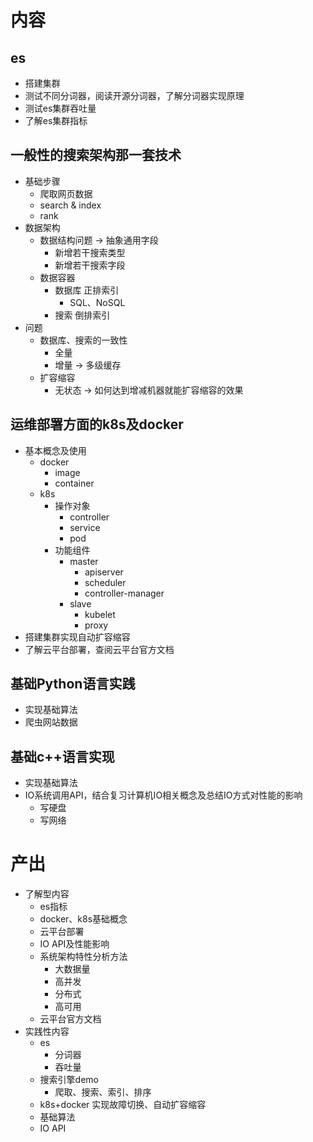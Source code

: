 # 内容

## es
- 搭建集群
- 测试不同分词器，阅读开源分词器，了解分词器实现原理
- 测试es集群吞吐量
- 了解es集群指标

## 一般性的搜索架构那一套技术
- 基础步骤
    - 爬取网页数据
    - search & index
    - rank
- 数据架构
    - 数据结构问题 -> 抽象通用字段
        - 新增若干搜索类型
        - 新增若干搜索字段
    - 数据容器
        - 数据库 正排索引
            - SQL、NoSQL
        - 搜索 倒排索引
- 问题
    - 数据库、搜索的一致性
        - 全量
        - 增量 -> 多级缓存
    - 扩容缩容
        - 无状态 -> 如何达到增减机器就能扩容缩容的效果
        
## 运维部署方面的k8s及docker
- 基本概念及使用
    - docker
        - image
        - container
    - k8s
        - 操作对象  
            - controller
            - service
            - pod
        - 功能组件
            - master
                - apiserver
                - scheduler
                - controller-manager
            - slave
                - kubelet
                - proxy
- 搭建集群实现自动扩容缩容
- 了解云平台部署，查阅云平台官方文档

## 基础Python语言实践
- 实现基础算法
- 爬虫网站数据

## 基础c++语言实现
- 实现基础算法
- IO系统调用API，结合复习计算机IO相关概念及总结IO方式对性能的影响
    - 写硬盘
    - 写网络

# 产出
- 了解型内容
    - es指标
    - docker、k8s基础概念
    - 云平台部署
    - IO API及性能影响
    - 系统架构特性分析方法
        - 大数据量
        - 高并发
        - 分布式
        - 高可用
    - 云平台官方文档
- 实践性内容
    - es
        - 分词器
        - 吞吐量
    - 搜索引擎demo
        - 爬取、搜索、索引、排序
    - k8s+docker 实现故障切换、自动扩容缩容
    - 基础算法
    - IO API
